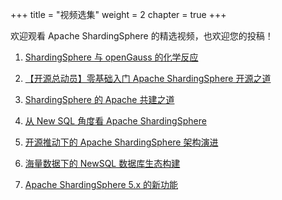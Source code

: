 +++
title = "视频选集"
weight = 2
chapter = true
+++

欢迎观看 Apache ShardingSphere 的精选视频，也欢迎您的投稿！

1. [ShardingSphere 与 openGauss 的化学反应](/cn/videos/openGauss/)

2. [【开源总动员】零基础入门 Apache ShardingSphere 开源之道](/cn/videos/opensource/)

3. [ShardingSphere 的 Apache 共建之道](/cn/videos/build/)  

4. [从 New SQL 角度看 Apache ShardingSphere](/cn/videos/new_sql/)

5. [开源推动下的 Apache ShardingSphere 架构演进](/cn/videos/evolution/)  

6. [海量数据下的 NewSQL 数据库生态构建](/cn/videos/ecosystem/)  

7. [Apache ShardingSphere 5.x 的新功能](/cn/videos/Newfeature/)
